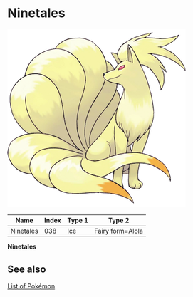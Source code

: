 # Ninetales


![Ninetales](images/038.png)

| **Name** | **Index** | **Type 1** | **Type 2** |
|----|----|----|----|
| Ninetales | 038 | Ice | Fairy form=Alola  |

**Ninetales** 

## See also

[List of Pokémon](../pokemon.md)
